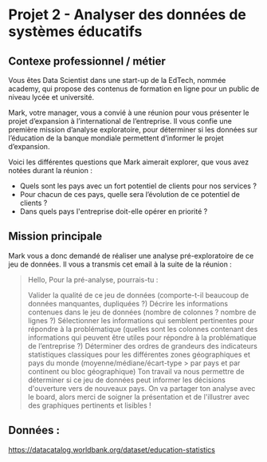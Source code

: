 # Projet 2 - Analyser des données de systèmes éducatifs

## Contexe professionnel / métier
Vous êtes Data Scientist dans une start-up de la EdTech, nommée academy, qui propose des contenus de formation en ligne pour un public de niveau lycée et université.

Mark, votre manager, vous a convié à une réunion pour vous présenter le projet d’expansion à l’international de l’entreprise. Il vous confie une première mission d’analyse exploratoire, pour déterminer si les données sur l’éducation de la banque mondiale permettent d’informer le projet d’expansion.

Voici les différentes questions que Mark aimerait explorer, que vous avez notées durant la réunion :

- Quels sont les pays avec un fort potentiel de clients pour nos services ?
- Pour chacun de ces pays, quelle sera l’évolution de ce potentiel de clients ?
- Dans quels pays l'entreprise doit-elle opérer en priorité ?

## Mission principale
Mark vous a donc demandé de réaliser une analyse pré-exploratoire de ce jeu de données. Il vous a transmis cet email à la suite de la réunion :

> Hello,
> Pour la pré-analyse, pourrais-tu :
> 
> Valider la qualité de ce jeu de données (comporte-t-il beaucoup de données manquantes, dupliquées ?)
> Décrire les informations contenues dans le jeu de données (nombre de colonnes ? nombre de lignes ?)
> Sélectionner les informations qui semblent pertinentes pour répondre à la problématique (quelles sont les colonnes contenant des informations qui peuvent être utiles pour répondre à la problématique de l’entreprise ?)
> Déterminer des ordres de grandeurs des indicateurs statistiques classiques pour les différentes zones géographiques et pays du monde (moyenne/médiane/écart-type > par pays et par continent ou bloc géographique)
> Ton travail va nous permettre de déterminer si ce jeu de données peut informer les décisions d'ouverture vers de nouveaux pays. On va partager ton analyse avec le board, alors merci de soigner la présentation et de l'illustrer avec des graphiques pertinents et lisibles !

## Données :

https://datacatalog.worldbank.org/dataset/education-statistics


